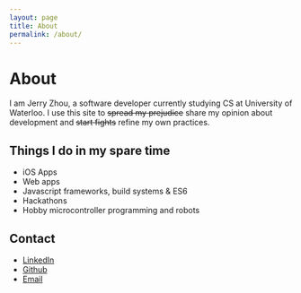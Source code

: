 ```yaml
---
layout: page
title: About
permalink: /about/
---
```


# About

I am Jerry Zhou, a software developer currently studying CS at University of Waterloo. I use this site to <s>spread my prejudice</s> share my opinion about development and <s>start fights</s> refine my own practices.

## Things I do in my spare time

- iOS Apps
- Web apps
- Javascript frameworks, build systems & ES6
- Hackathons
- Hobby microcontroller programming and robots

## Contact

- [LinkedIn](https://ca.linkedin.com/pub/jerry-zhou/5b/a17/a12)
- [Github](https://github.com/LookLikeAPro)
- [Email](mailto:contact@jerryzhou.net)
